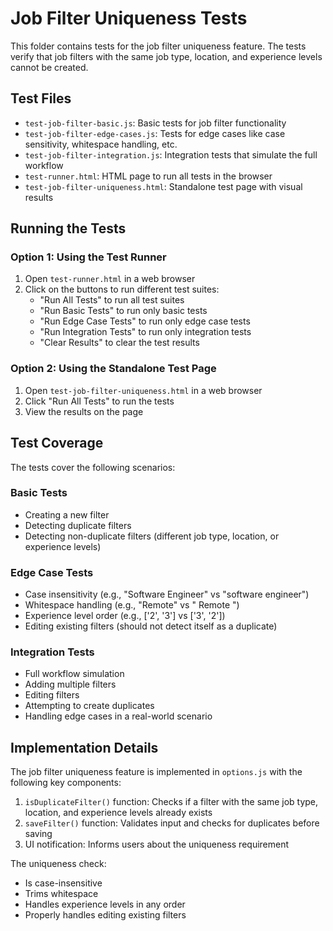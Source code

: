 # Job Filter Uniqueness Tests

This folder contains tests for the job filter uniqueness feature. The tests verify that job filters with the same job type, location, and experience levels cannot be created.

## Test Files

- `test-job-filter-basic.js`: Basic tests for job filter functionality
- `test-job-filter-edge-cases.js`: Tests for edge cases like case sensitivity, whitespace handling, etc.
- `test-job-filter-integration.js`: Integration tests that simulate the full workflow
- `test-runner.html`: HTML page to run all tests in the browser
- `test-job-filter-uniqueness.html`: Standalone test page with visual results

## Running the Tests

### Option 1: Using the Test Runner

1. Open `test-runner.html` in a web browser
2. Click on the buttons to run different test suites:
   - "Run All Tests" to run all test suites
   - "Run Basic Tests" to run only basic tests
   - "Run Edge Case Tests" to run only edge case tests
   - "Run Integration Tests" to run only integration tests
   - "Clear Results" to clear the test results

### Option 2: Using the Standalone Test Page

1. Open `test-job-filter-uniqueness.html` in a web browser
2. Click "Run All Tests" to run the tests
3. View the results on the page

## Test Coverage

The tests cover the following scenarios:

### Basic Tests
- Creating a new filter
- Detecting duplicate filters
- Detecting non-duplicate filters (different job type, location, or experience levels)

### Edge Case Tests
- Case insensitivity (e.g., "Software Engineer" vs "software engineer")
- Whitespace handling (e.g., "Remote" vs " Remote ")
- Experience level order (e.g., ['2', '3'] vs ['3', '2'])
- Editing existing filters (should not detect itself as a duplicate)

### Integration Tests
- Full workflow simulation
- Adding multiple filters
- Editing filters
- Attempting to create duplicates
- Handling edge cases in a real-world scenario

## Implementation Details

The job filter uniqueness feature is implemented in `options.js` with the following key components:

1. `isDuplicateFilter()` function: Checks if a filter with the same job type, location, and experience levels already exists
2. `saveFilter()` function: Validates input and checks for duplicates before saving
3. UI notification: Informs users about the uniqueness requirement

The uniqueness check:
- Is case-insensitive
- Trims whitespace
- Handles experience levels in any order
- Properly handles editing existing filters
